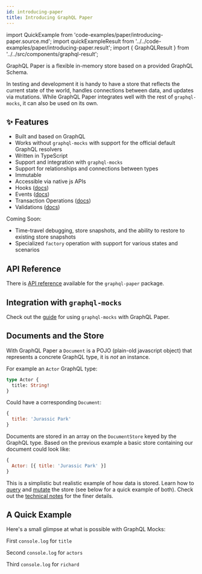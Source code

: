 ```yaml
---
id: introducing-paper
title: Introducing GraphQL Paper
---
```


import QuickExample from 'code-examples/paper/introducing-paper.source.md';
import quickExampleResult from '../../code-examples/paper/introducing-paper.result';
import { GraphQLResult } from '../../src/components/graphql-result';

GraphQL Paper is a flexible in-memory store based on a provided GraphQL Schema.

In testing and development it is handy to have a store that reflects the current state of the world, handles connections between data, and updates via mutations. While GraphQL Paper integrates well with the rest of `graphql-mocks`, it can also be used on its own.

## ✨ Features

* Built and based on GraphQL
* Works without `graphql-mocks` with support for the official default GraphQL resolvers
* Written in TypeScript
* Support and integration with `graphql-mocks`
* Support for relationships and connections between types
* Immutable
* Accessible via native js APIs
* Hooks ([docs](/docs/paper/hooks))
* Events ([docs](/docs/paper/events))
* Transaction Operations ([docs](/docs/paper/operations))
* Validations ([docs](/docs/paper/validations))

Coming Soon:
* Time-travel debugging, store snapshots, and the ability to restore to existing store snapshots
* Specialized `factory` operation with support for various states and scenarios

## API Reference

There is [API reference](/api/paper/) available for the `graphql-paper` package.

## Integration with `graphql-mocks`

Check out the [guide](/docs/guides/paper) for using `graphql-mocks` with GraphQL Paper.

## Documents and the Store

With GraphQL Paper a `Document` is a POJO (plain-old javascript object) that represents a concrete GraphQL type, it is *not* an instance.

For example an `Actor` GraphQL type:

```graphql
type Actor {
  title: String!
}
```

Could have a corresponding `Document`:
```js
{
  title: 'Jurassic Park'
}
```

Documents are stored in an array on the `DocumentStore` keyed by the GraphQL type. Based on the previous example a basic store containing our document could look like:

```js
{
  Actor: [{ title: 'Jurassic Park' }]
}
```

This is a simplistic but realistic example of how data is stored. Learn how to [query](/docs/paper/querying-data) and [mutate](/docs/paper/mutating-data) the store (see below for a quick example of both). Check out the [technical notes](/docs/paper/technical-notes) for the finer details.

## A Quick Example

Here's a small glimpse at what is possible with GraphQL Mocks:

<QuickExample />

First `console.log` for `title`
<GraphQLResult result={quickExampleResult.title}/>

Second `console.log` for `actors`
<GraphQLResult result={quickExampleResult.actors}/>

Third `console.log` for `richard`
<GraphQLResult result={quickExampleResult.richard}/>
